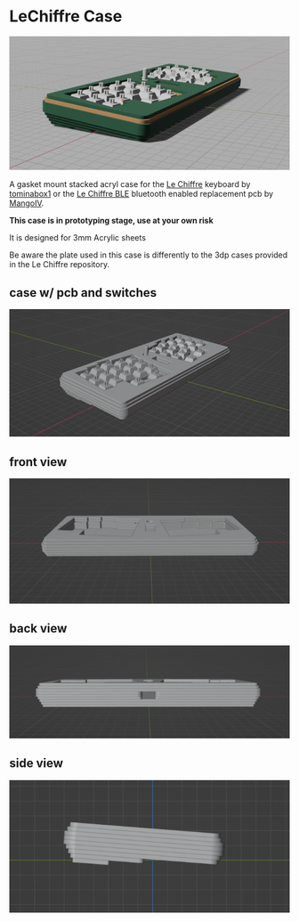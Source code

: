 # LeChiffre Case

![r img](https://github.com/weteor/LeChiffre_Case/blob/main/img/r_out.png)

A gasket mount stacked acryl case for the [Le Chiffre](https://github.com/tominabox1/Le-Chiffre-Keyboard) keyboard by [tominabox1](https://github.com/tominabox1) or the [Le Chiffre BLE](https://github.com/MangoIV/le_chiff_ble) bluetooth enabled replacement pcb by [MangoIV](https://github.com/MangoIV).

**This case is in prototyping stage, use at your own risk**

It is designed for 3mm Acrylic sheets 

Be aware the plate used in this case is differently to the 3dp cases provided in the Le Chiffre repository.

## case w/ pcb and switches

![out](https://github.com/weteor/LeChiffre_Case/blob/main/img/cad_out.png)

## front view

![front](https://github.com/weteor/LeChiffre_Case/blob/main/img/cad_front.png)

## back view

![back](https://github.com/weteor/LeChiffre_Case/blob/main/img/cad_back.png)

## side view

![out](https://github.com/weteor/LeChiffre_Case/blob/main/img/cad_sides.png)

